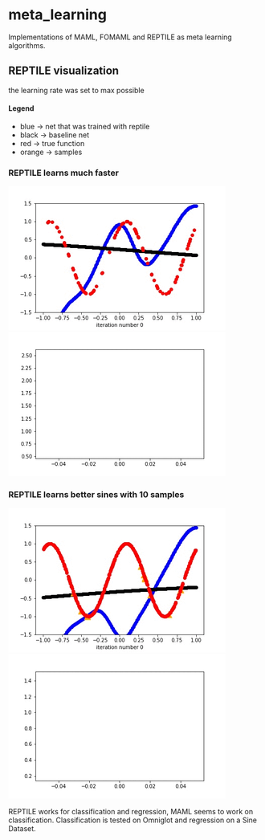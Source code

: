 # meta_learning

Implementations of MAML, FOMAML and REPTILE as meta learning algorithms.

## REPTILE visualization

the learning rate was set to max possible
#### Legend
- blue   -> net that was trained with reptile
- black  -> baseline net
- red    -> true function
- orange -> samples

### REPTILE learns much faster 
![](gifs/reptile_sine.gif) ![](gifs/reptile_plot.gif)

### REPTILE learns better sines with 10 samples
![](gifs/reptile_sine_less.gif) ![](gifs/reptile_plot_less.gif)


REPTILE works for classification and regression, MAML seems to work on classification.
Classification is tested on Omniglot and regression on a Sine Dataset.
